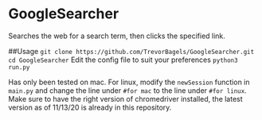 # GoogleSearcher
Searches the web for a search term, then clicks the specified link.

##Usage
`git clone https://github.com/TrevorBagels/GoogleSearcher.git`
`cd GoogleSearcher`
Edit the config file to suit your preferences
`python3 run.py`

Has only been tested on mac. For linux, modify the `newSession` function in `main.py` and change the line under `#for mac` to the line under `#for linux`.
Make sure to have the right version of chromedriver installed, the latest version as of 11/13/20 is already in this repository.
